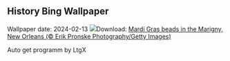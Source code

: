 ## History Bing Wallpaper
Wallpaper date: 2024-02-13
![](https://www.bing.com/th?id=OHR.MarignyBeads_EN-IN9891323909_UHD.jpg&w=1000)Download: [Mardi Gras beads in the Marigny, New Orleans (© Erik Pronske Photography/Getty Images)](https://www.bing.com/th?id=OHR.MarignyBeads_EN-IN9891323909_UHD.jpg)

Auto get programm by LtgX
